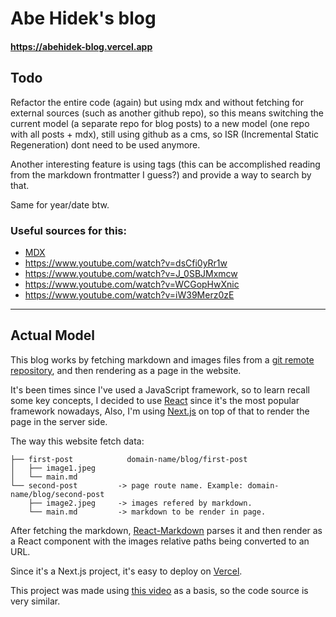# Abe Hidek's blog

#### https://abehidek-blog.vercel.app

## Todo

Refactor the entire code (again) but using mdx and without fetching for external sources (such as another github repo), so this means switching the current model (a separate repo for blog posts) to a new model (one repo with all posts + mdx), still using github as a cms, so ISR (Incremental Static Regeneration) dont need to be used anymore.

Another interesting feature is using tags (this can be accomplished reading from the markdown frontmatter I guess?) and provide a way to search by that.

Same for year/date btw.

### Useful sources for this:
- [MDX](https://mdxjs.com/)
- https://www.youtube.com/watch?v=dsCfi0yRr1w
- https://www.youtube.com/watch?v=J_0SBJMxmcw
- https://www.youtube.com/watch?v=WCGopHwXnic
- https://www.youtube.com/watch?v=iW39Merz0zE

---

## Actual Model

This blog works by fetching markdown and images files from a [git remote repository](https://gitlab.com/abehidek/posts), and then rendering as a page in the website.

It's been times since I've used a JavaScript framework, so to learn recall some key concepts, I decided to use [React](https://reactjs.org/) since it's the most popular framework nowadays, Also, I'm using [Next.js](https://nextjs.org/) on top of that to render the page in the server side.

The way this website fetch data:
```
├── first-post            domain-name/blog/first-post
│   ├── image1.jpeg
│   └── main.md
└── second-post         -> page route name. Example: domain-name/blog/second-post
    ├── image2.jpeg     -> images refered by markdown.
    └── main.md         -> markdown to be render in page.
```

After fetching the markdown, [React-Markdown](https://github.com/remarkjs/react-markdown) parses it and then render as a React component with the images relative paths being converted to an URL.

Since it's a Next.js project, it's easy to deploy on [Vercel](https://vercel.com/).

This project was made using [this video](https://youtu.be/MrjeefD8sac) as a basis, so the code source is very similar.



